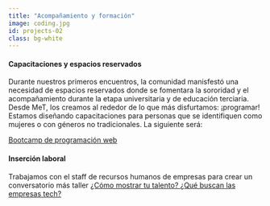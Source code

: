 ```yaml
---
title: "Acompañamiento y formación"
image: coding.jpg
id: projects-02
class: bg-white
---
```


#### Capacitaciones y espacios reservados

Durante nuestros primeros encuentros, la comunidad manisfestó una necesidad de
espacios reservados donde se fomentara la sororidad y el acompañamiento durante
la etapa universitaria y de educación terciaria. Desde MeT, los creamos al rededor
de lo que más disfurtamos: ¡programar! Estamos diseñando
capacitaciones para personas que se identifiquen como mujeres o con géneros no
tradicionales. La siguiente será:

<div class="text-highlight">
    <a href="#"><i class="la la-plus"></i> Bootcamp de programación web</a>
</div>

#### Inserción laboral

Trabajamos con el staff de recursos humanos de empresas para crear un conversatorio
más taller [¿Cómo mostrar tu talento? ¿Qué buscan las empresas tech?](https://www.meetup.com/es-ES/Google-Developers-Group-Cordoba/events/255809930/)
